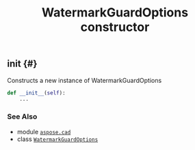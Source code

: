 ﻿---
title: WatermarkGuardOptions constructor
second_title: Aspose.CAD for Python via .NET API References
description: 
type: docs
weight: 10
url: /python-net/aspose.cad/watermarkguardoptions/__init__/
is_root: false
---

## __init__ {#}

Constructs a new instance of WatermarkGuardOptions



```python
def __init__(self):
    ...
```





### See Also
* module [`aspose.cad`](../../)
* class [`WatermarkGuardOptions`](/cad/python-net/aspose.cad/watermarkguardoptions)
